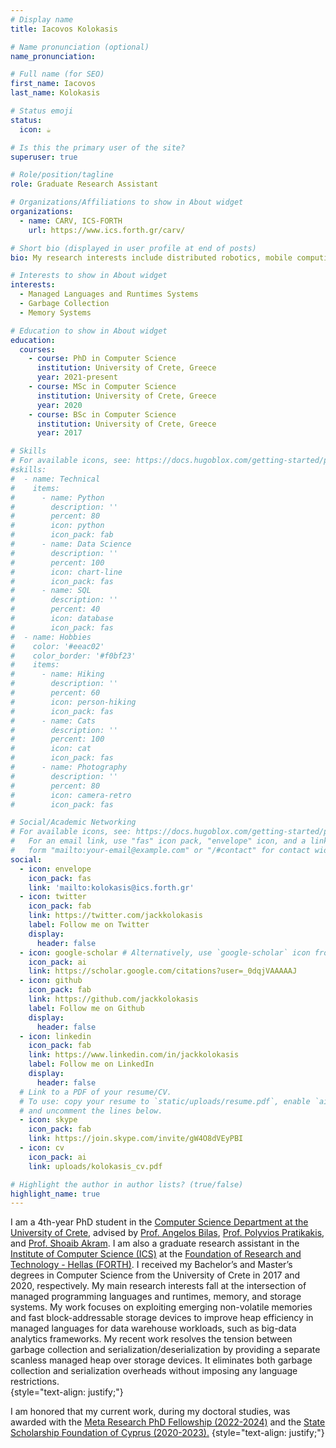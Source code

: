 ```yaml
---
# Display name
title: Iacovos Kolokasis

# Name pronunciation (optional)
name_pronunciation:

# Full name (for SEO)
first_name: Iacovos
last_name: Kolokasis

# Status emoji
status:
  icon: ☕️

# Is this the primary user of the site?
superuser: true

# Role/position/tagline
role: Graduate Research Assistant

# Organizations/Affiliations to show in About widget
organizations:
  - name: CARV, ICS-FORTH
    url: https://www.ics.forth.gr/carv/

# Short bio (displayed in user profile at end of posts)
bio: My research interests include distributed robotics, mobile computing and programmable matter.

# Interests to show in About widget
interests:
  - Managed Languages and Runtimes Systems
  - Garbage Collection
  - Memory Systems

# Education to show in About widget
education:
  courses:
    - course: PhD in Computer Science
      institution: University of Crete, Greece
      year: 2021-present
    - course: MSc in Computer Science
      institution: University of Crete, Greece
      year: 2020
    - course: BSc in Computer Science
      institution: University of Crete, Greece
      year: 2017

# Skills
# For available icons, see: https://docs.hugoblox.com/getting-started/page-builder/#icons
#skills:
#  - name: Technical
#    items:
#      - name: Python
#        description: ''
#        percent: 80
#        icon: python
#        icon_pack: fab
#      - name: Data Science
#        description: ''
#        percent: 100
#        icon: chart-line
#        icon_pack: fas
#      - name: SQL
#        description: ''
#        percent: 40
#        icon: database
#        icon_pack: fas
#  - name: Hobbies
#    color: '#eeac02'
#    color_border: '#f0bf23'
#    items:
#      - name: Hiking
#        description: ''
#        percent: 60
#        icon: person-hiking
#        icon_pack: fas
#      - name: Cats
#        description: ''
#        percent: 100
#        icon: cat
#        icon_pack: fas
#      - name: Photography
#        description: ''
#        percent: 80
#        icon: camera-retro
#        icon_pack: fas

# Social/Academic Networking
# For available icons, see: https://docs.hugoblox.com/getting-started/page-builder/#icons
#   For an email link, use "fas" icon pack, "envelope" icon, and a link in the
#   form "mailto:your-email@example.com" or "/#contact" for contact widget.
social:
  - icon: envelope
    icon_pack: fas
    link: 'mailto:kolokasis@ics.forth.gr'
  - icon: twitter
    icon_pack: fab
    link: https://twitter.com/jackkolokasis
    label: Follow me on Twitter
    display:
      header: false
  - icon: google-scholar # Alternatively, use `google-scholar` icon from `ai` icon pack
    icon_pack: ai
    link: https://scholar.google.com/citations?user=_0dqjVAAAAAJ
  - icon: github
    icon_pack: fab
    link: https://github.com/jackkolokasis
    label: Follow me on Github
    display:
      header: false
  - icon: linkedin
    icon_pack: fab
    link: https://www.linkedin.com/in/jackkolokasis
    label: Follow me on LinkedIn
    display:
      header: false
  # Link to a PDF of your resume/CV.
  # To use: copy your resume to `static/uploads/resume.pdf`, enable `ai` icons in `params.yaml`,
  # and uncomment the lines below.
  - icon: skype
    icon_pack: fab
    link: https://join.skype.com/invite/gW4O8dVEyPBI
  - icon: cv
    icon_pack: ai
    link: uploads/kolokasis_cv.pdf

# Highlight the author in author lists? (true/false)
highlight_name: true
---
```


I am a 4th-year PhD student in the <a href="www.csd.uoc.gr">Computer Science
  Department at the University of Crete</a>, advised by <a
  href="https://users.ics.forth.gr/~bilas">Prof. Angelos Bilas</a>, <a
  href="https://users.ics.forth.gr/~polyvios">Prof. Polyvios Pratikakis</a>, and <a
  href="https://shbakram.github.io/">Prof. Shoaib Akram</a>. I am also a
graduate research assistant in the <a
  href="https://www.ics.forth.gr/carv/">Institute of Computer Science (ICS)</a>
at the <a href="https://www.forth.gr/">Foundation of Research and Technology -
  Hellas (FORTH)</a>. I received my Bachelor’s and Master’s degrees in Computer
Science from the University of Crete in 2017 and 2020, respectively. My main
research interests fall at the intersection of managed programming languages and
runtimes, memory, and storage systems. My work focuses on exploiting emerging
non-volatile memories and fast block-addressable storage devices to improve heap
efficiency in managed languages for data warehouse workloads, such as big-data
analytics frameworks. My recent work resolves the tension between garbage
collection and serialization/deserialization by providing a separate scanless
managed heap over storage devices. It eliminates both garbage collection and
serialization overheads without imposing any language restrictions.  
{style="text-align: justify;"}

I am honored that my current work, during my doctoral studies, was awarded with
the <a href="https://research.facebook.com/fellows/kolokasis-iacovos-g/">Meta Research PhD Fellowship (2022-2024)</a> and the <a href="https://www.cyscholarships.gov.cy/">State Scholarship Foundation of Cyprus (2020-2023).</a>
{style="text-align: justify;"}
